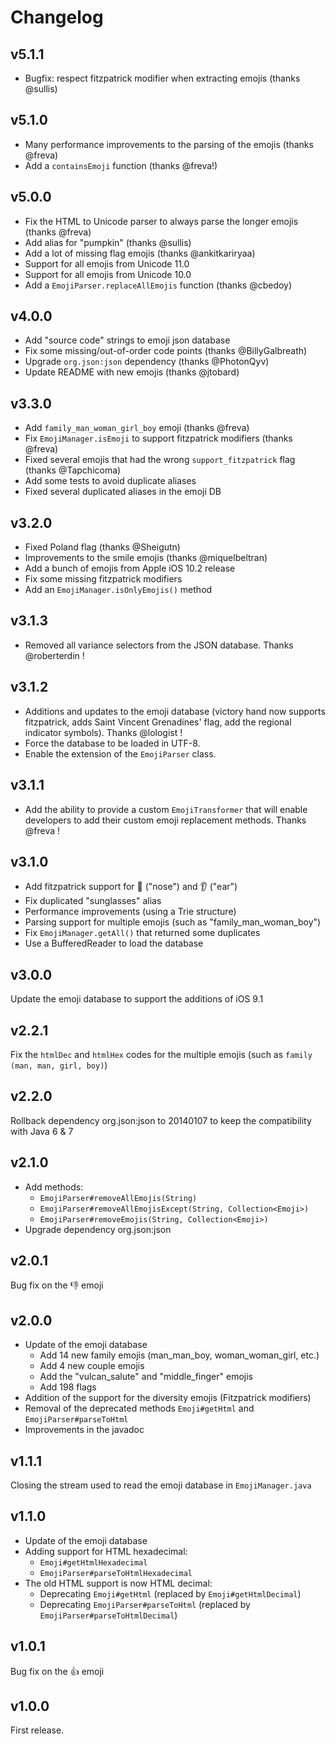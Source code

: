 # Changelog

## v5.1.1

- Bugfix: respect fitzpatrick modifier when extracting emojis (thanks @sullis)

## v5.1.0

- Many performance improvements to the parsing of the emojis (thanks @freva)
- Add a `containsEmoji` function (thanks @freva!)

## v5.0.0

- Fix the HTML to Unicode parser to always parse the longer emojis (thanks @freva)
- Add alias for "pumpkin" (thanks @sullis)
- Add a lot of missing flag emojis (thanks @ankitkariryaa)
- Support for all emojis from Unicode 11.0
- Support for all emojis from Unicode 10.0
- Add a `EmojiParser.replaceAllEmojis` function (thanks @cbedoy)

## v4.0.0

- Add "source code" strings to emoji json database
- Fix some missing/out-of-order code points (thanks @BillyGalbreath)
- Upgrade `org.json:json` dependency (thanks @PhotonQyv)
- Update README with new emojis (thanks @jtobard)

## v3.3.0

- Add `family_man_woman_girl_boy` emoji (thanks @freva)
- Fix `EmojiManager.isEmoji` to support fitzpatrick modifiers (thanks @freva)
- Fixed several emojis that had the wrong `support_fitzpatrick` flag (thanks @Tapchicoma)
- Add some tests to avoid duplicate aliases
- Fixed several duplicated aliases in the emoji DB

## v3.2.0

- Fixed Poland flag (thanks @Sheigutn)
- Improvements to the smile emojis (thanks @miquelbeltran)
- Add a bunch of emojis from Apple iOS 10.2 release
- Fix some missing fitzpatrick modifiers
- Add an `EmojiManager.isOnlyEmojis()` method

## v3.1.3

- Removed all variance selectors from the JSON database. Thanks @roberterdin !

## v3.1.2

- Additions and updates to the emoji database (victory hand now supports fitzpatrick, adds Saint Vincent Grenadines' flag, add the regional indicator symbols). Thanks @lologist !
- Force the database to be loaded in UTF-8.
- Enable the extension of the `EmojiParser` class.

## v3.1.1

- Add the ability to provide a custom `EmojiTransformer` that will enable developers to add their custom emoji replacement methods. Thanks @freva !

## v3.1.0

- Add fitzpatrick support for 👃 ("nose") and 👂 ("ear")
- Fix duplicated "sunglasses" alias
- Performance improvements (using a Trie structure)
- Parsing support for multiple emojis (such as "family_man_woman_boy")
- Fix `EmojiManager.getAll()` that returned some duplicates
- Use a BufferedReader to load the database

## v3.0.0

Update the emoji database to support the additions of iOS 9.1

## v2.2.1

Fix the `htmlDec` and `htmlHex` codes for the multiple emojis (such as `family (man, man, girl, boy)`)

## v2.2.0

Rollback dependency org.json:json to 20140107 to keep the compatibility with Java 6 & 7

## v2.1.0

- Add methods:
  - `EmojiParser#removeAllEmojis(String)`
  - `EmojiParser#removeAllEmojisExcept(String, Collection<Emoji>)`
  - `EmojiParser#removeEmojis(String, Collection<Emoji>)`
- Upgrade dependency org.json:json

## v2.0.1

Bug fix on the :-1: emoji

## v2.0.0

- Update of the emoji database
  - Add 14 new family emojis (man_man_boy, woman_woman_girl, etc.)
  - Add 4 new couple emojis
  - Add the "vulcan_salute" and "middle_finger" emojis
  - Add 198 flags
- Addition of the support for the diversity emojis (Fitzpatrick modifiers)
- Removal of the deprecated methods `Emoji#getHtml` and `EmojiParser#parseToHtml`
- Improvements in the javadoc

## v1.1.1

Closing the stream used to read the emoji database in `EmojiManager.java`

## v1.1.0

- Update of the emoji database
- Adding support for HTML hexadecimal:
  - `Emoji#getHtmlHexadecimal`
  - `EmojiParser#parseToHtmlHexadecimal`
- The old HTML support is now HTML decimal:
  - Deprecating `Emoji#getHtml` (replaced by `Emoji#getHtmlDecimal`)
  - Deprecating `EmojiParser#parseToHtml` (replaced by `EmojiParser#parseToHtmlDecimal`)

## v1.0.1

Bug fix on the :+1: emoji

## v1.0.0

First release.
